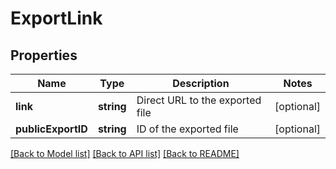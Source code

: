 # ExportLink

## Properties
Name | Type | Description | Notes
------------ | ------------- | ------------- | -------------
**link** | **string** | Direct URL to the exported file | [optional] 
**publicExportID** | **string** | ID of the exported file | [optional] 

[[Back to Model list]](../README.md#documentation-for-models) [[Back to API list]](../README.md#documentation-for-api-endpoints) [[Back to README]](../README.md)


